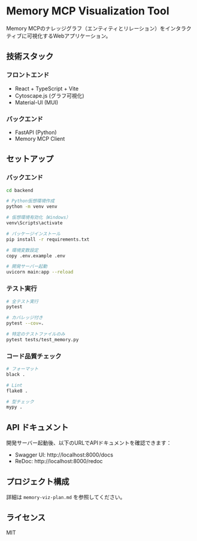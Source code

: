 # Memory MCP Visualization Tool

Memory MCPのナレッジグラフ（エンティティとリレーション）をインタラクティブに可視化するWebアプリケーション。

## 技術スタック

### フロントエンド
- React + TypeScript + Vite
- Cytoscape.js (グラフ可視化)
- Material-UI (MUI)

### バックエンド
- FastAPI (Python)
- Memory MCP Client

## セットアップ

### バックエンド

```bash
cd backend

# Python仮想環境作成
python -m venv venv

# 仮想環境有効化（Windows）
venv\Scripts\activate

# パッケージインストール
pip install -r requirements.txt

# 環境変数設定
copy .env.example .env

# 開発サーバー起動
uvicorn main:app --reload
```

### テスト実行

```bash
# 全テスト実行
pytest

# カバレッジ付き
pytest --cov=.

# 特定のテストファイルのみ
pytest tests/test_memory.py
```

### コード品質チェック

```bash
# フォーマット
black .

# Lint
flake8 .

# 型チェック
mypy .
```

## API ドキュメント

開発サーバー起動後、以下のURLでAPIドキュメントを確認できます：

- Swagger UI: http://localhost:8000/docs
- ReDoc: http://localhost:8000/redoc

## プロジェクト構成

詳細は `memory-viz-plan.md` を参照してください。

## ライセンス

MIT
